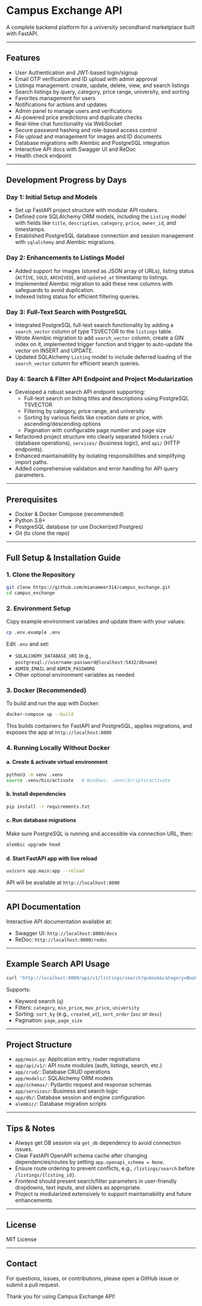 
# Campus Exchange API

A complete backend platform for a university secondhand marketplace built with FastAPI.

***

## Features

- User Authentication and JWT-based login/signup
- Email OTP verification and ID upload with admin approval
- Listings management: create, update, delete, view, and search listings
- Search listings by query, category, price range, university, and sorting
- Favorites management for users
- Notifications for actions and updates
- Admin panel to manage users and verifications
- AI-powered price predictions and duplicate checks
- Real-time chat functionality via WebSocket
- Secure password hashing and role-based access control
- File upload and management for images and ID documents
- Database migrations with Alembic and PostgreSQL integration
- Interactive API docs with Swagger UI and ReDoc
- Health check endpoint

***

## Development Progress by Days

### Day 1: Initial Setup and Models

- Set up FastAPI project structure with modular API routers.
- Defined core SQLAlchemy ORM models, including the `Listing` model with fields like `title`, `description`, `category`, `price`, `owner_id`, and timestamps.
- Established PostgreSQL database connection and session management with `sqlalchemy` and Alembic migrations.


### Day 2: Enhancements to Listings Model

- Added support for images (stored as JSON array of URLs), listing status (`ACTIVE`, `SOLD`, `ARCHIVED`), and `updated_at` timestamp to listings.
- Implemented Alembic migration to add these new columns with safeguards to avoid duplication.
- Indexed listing status for efficient filtering queries.


### Day 3: Full-Text Search with PostgreSQL

- Integrated PostgreSQL full-text search functionality by adding a `search_vector` column of type TSVECTOR to the `listings` table.
- Wrote Alembic migration to add `search_vector` column, create a GIN index on it, implemented trigger function and trigger to auto-update the vector on INSERT and UPDATE.
- Updated SQLAlchemy `Listing` model to include deferred loading of the `search_vector` column for efficient search queries.


### Day 4: Search \& Filter API Endpoint and Project Modularization

- Developed a robust search API endpoint supporting:
    - Full-text search on listing titles and descriptions using PostgreSQL TSVECTOR
    - Filtering by category, price range, and university
    - Sorting by various fields like creation date or price, with ascending/descending options
    - Pagination with configurable page number and page size
- Refactored project structure into clearly separated folders `crud/` (database operations), `services/` (business logic), and `api/` (HTTP endpoints).
- Enhanced maintainability by isolating responsibilities and simplifying import paths.
- Added comprehensive validation and error handling for API query parameters.

***

## Prerequisites

- Docker \& Docker Compose (recommended)
- Python 3.8+
- PostgreSQL database (or use Dockerized Postgres)
- Git (to clone the repo)

***

## Full Setup \& Installation Guide

### 1. Clone the Repository

```bash
git clone https://github.com/mianameer314/campus_exchange.git
cd campus_exchange
```


### 2. Environment Setup

Copy example environment variables and update them with your values:

```bash
cp .env.example .env
```

Edit `.env` and set:

- `SQLALCHEMY_DATABASE_URI` (e.g., `postgresql://username:password@localhost:5432/dbname`)
- `ADMIN_EMAIL` and `ADMIN_PASSWORD`
- Other optional environment variables as needed


### 3. Docker (Recommended)

To build and run the app with Docker:

```bash
docker-compose up --build
```

This builds containers for FastAPI and PostgreSQL, applies migrations, and exposes the app at `http://localhost:8000`

### 4. Running Locally Without Docker

#### a. Create \& activate virtual environment

```bash
python3 -m venv .venv
source .venv/bin/activate   # Windows: .venv\Scripts\activate
```


#### b. Install dependencies

```bash
pip install -r requirements.txt
```


#### c. Run database migrations

Make sure PostgreSQL is running and accessible via connection URL, then:

```bash
alembic upgrade head
```


#### d. Start FastAPI app with live reload

```bash
uvicorn app.main:app --reload
```

API will be available at `http://localhost:8000`

***

## API Documentation

Interactive API documentation available at:

- Swagger UI: `http://localhost:8000/docs`
- ReDoc: `http://localhost:8000/redoc`

***

## Example Search API Usage

```bash
curl "http://localhost:8000/api/v1/listings/search?q=book&category=Books&min_price=0&max_price=1000&university=Attock&sort_by=created_at&sort_order=desc&page=1&page_size=10"
```

Supports:

- Keyword search (`q`)
- Filters: `category`, `min_price`, `max_price`, `university`
- Sorting: `sort_by` (e.g., `created_at`), `sort_order` (`asc` or `desc`)
- Pagination: `page`, `page_size`

***

## Project Structure

- `app/main.py`: Application entry, router registrations
- `app/api/v1/`: API route modules (auth, listings, search, etc.)
- `app/crud/`: Database CRUD operations
- `app/models/`: SQLAlchemy ORM models
- `app/schemas/`: Pydantic request and response schemas
- `app/services/`: Business and search logic
- `app/db/`: Database session and engine configuration
- `alembic/`: Database migration scripts

***

## Tips \& Notes

- Always get DB session via `get_db` dependency to avoid connection issues.
- Clear FastAPI OpenAPI schema cache after changing dependencies/routes by setting `app.openapi_schema = None`.
- Ensure route ordering to prevent conflicts, e.g., `/listings/search` before `/listings/{listing_id}`.
- Frontend should present search/filter parameters in user-friendly dropdowns, text inputs, and sliders as appropriate.
- Project is modularized extensively to support maintainability and future enhancements.

***

## License

MIT License

***

## Contact

For questions, issues, or contributions, please open a GitHub issue or submit a pull request.

Thank you for using Campus Exchange API!



[^1]: README.md

